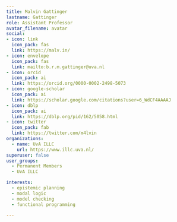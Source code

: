 ```yaml
---
title: Malvin Gattinger
lastname: Gattinger
role: Assistant Professor
avatar_filename: avatar
social:
- icon: link
  icon_pack: fas
  link: https://malv.in/
- icon: envelope
  icon_pack: fas
  link: mailto:b.r.m.gattinger@uva.nl
- icon: orcid
  icon_pack: ai
  link: https://orcid.org/0000-0002-2498-5073
- icon: google-scholar
  icon_pack: ai
  link: https://scholar.google.com/citations?user=6_WdCF4AAAAJ
- icon: dblp
  icon_pack: ai
  link: https://dblp.org/pid/162/5058.html
- icon: twitter
  icon_pack: fab
  link: https://twitter.com/m4lvin
organizations:
  - name: UvA ILLC
    url: https://www.illc.uva.nl/
superuser: false
user_groups:
  - Permanent Members
  - UvA ILLC

interests:
  - epistemic planning
  - modal logic
  - model checking
  - functional programming

---
```

